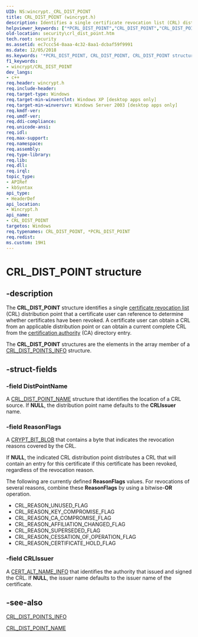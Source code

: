 ```yaml
---
UID: NS:wincrypt._CRL_DIST_POINT
title: CRL_DIST_POINT (wincrypt.h)
description: Identifies a single certificate revocation list (CRL) distribution point that a certificate user can reference to determine whether certificates have been revoked.
helpviewer_keywords: ["*PCRL_DIST_POINT","CRL_DIST_POINT","CRL_DIST_POINT structure [Security]","PCRL_DIST_POINT","PCRL_DIST_POINT structure pointer [Security]","_crypto2_crl_dist_point","security.crl_dist_point","wincrypt/CRL_DIST_POINT","wincrypt/PCRL_DIST_POINT"]
old-location: security\crl_dist_point.htm
tech.root: security
ms.assetid: ec7ccc54-0aaa-4c32-8aa1-dcbaf59f9991
ms.date: 12/05/2018
ms.keywords: '*PCRL_DIST_POINT, CRL_DIST_POINT, CRL_DIST_POINT structure [Security], PCRL_DIST_POINT, PCRL_DIST_POINT structure pointer [Security], _crypto2_crl_dist_point, security.crl_dist_point, wincrypt/CRL_DIST_POINT, wincrypt/PCRL_DIST_POINT'
f1_keywords:
- wincrypt/CRL_DIST_POINT
dev_langs:
- c++
req.header: wincrypt.h
req.include-header: 
req.target-type: Windows
req.target-min-winverclnt: Windows XP [desktop apps only]
req.target-min-winversvr: Windows Server 2003 [desktop apps only]
req.kmdf-ver: 
req.umdf-ver: 
req.ddi-compliance: 
req.unicode-ansi: 
req.idl: 
req.max-support: 
req.namespace: 
req.assembly: 
req.type-library: 
req.lib: 
req.dll: 
req.irql: 
topic_type:
- APIRef
- kbSyntax
api_type:
- HeaderDef
api_location:
- Wincrypt.h
api_name:
- CRL_DIST_POINT
targetos: Windows
req.typenames: CRL_DIST_POINT, *PCRL_DIST_POINT
req.redist: 
ms.custom: 19H1
---
```


# CRL_DIST_POINT structure


## -description


The <b>CRL_DIST_POINT</b> structure identifies a single <a href="https://docs.microsoft.com/windows/desktop/SecGloss/c-gly">certificate revocation list</a> (CRL) distribution point that a certificate user can reference to determine whether certificates have been revoked. A certificate user can obtain a CRL from an applicable distribution point or can obtain a current complete CRL from the <a href="https://docs.microsoft.com/windows/desktop/SecGloss/c-gly">certification authority</a> (CA) directory entry.

The <b>CRL_DIST_POINT</b> structures are the elements in the array member of a 
<a href="https://docs.microsoft.com/windows/desktop/api/wincrypt/ns-wincrypt-crl_dist_points_info">CRL_DIST_POINTS_INFO</a> structure.


## -struct-fields




### -field DistPointName

A 
						<a href="https://docs.microsoft.com/windows/desktop/api/wincrypt/ns-wincrypt-crl_dist_point_name">CRL_DIST_POINT_NAME</a> structure that identifies the location of a CRL source. If <b>NULL</b>, the distribution point name defaults to the <b>CRLIssuer</b> name.


### -field ReasonFlags

A <a href="https://docs.microsoft.com/windows/desktop/api/wincrypt/ns-wincrypt-crypt_bit_blob">CRYPT_BIT_BLOB</a> that contains a byte that indicates the revocation reasons covered by the CRL. 




If <b>NULL</b>, the indicated CRL distribution point distributes a CRL that will contain an entry for this certificate if this certificate has been revoked, regardless of the revocation reason.

The following are currently defined <b>ReasonFlags</b> values. For revocations of several reasons, combine these <b>ReasonFlags</b> by using a bitwise-<b>OR</b> operation.


<ul>
<li>CRL_REASON_UNUSED_FLAG</li>
<li>CRL_REASON_KEY_COMPROMISE_FLAG</li>
<li>CRL_REASON_CA_COMPROMISE_FLAG</li>
<li>CRL_REASON_AFFILIATION_CHANGED_FLAG</li>
<li>CRL_REASON_SUPERSEDED_FLAG</li>
<li>CRL_REASON_CESSATION_OF_OPERATION_FLAG</li>
<li>CRL_REASON_CERTIFICATE_HOLD_FLAG</li>
</ul>



### -field CRLIssuer

A 
						<a href="https://docs.microsoft.com/windows/desktop/api/wincrypt/ns-wincrypt-cert_alt_name_info">CERT_ALT_NAME_INFO</a> that identifies the authority that issued and signed the CRL. If <b>NULL</b>, the issuer name defaults to the issuer name of the certificate.


## -see-also




<a href="https://docs.microsoft.com/windows/desktop/api/wincrypt/ns-wincrypt-crl_dist_points_info">CRL_DIST_POINTS_INFO</a>



<a href="https://docs.microsoft.com/windows/desktop/api/wincrypt/ns-wincrypt-crl_dist_point_name">CRL_DIST_POINT_NAME</a>
 

 

